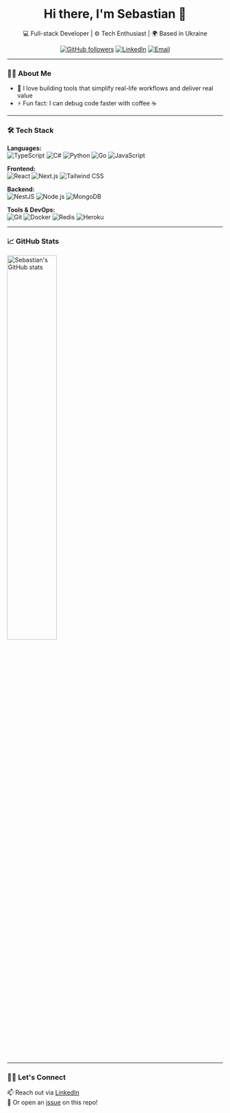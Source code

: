 <h1 align="center">Hi there, I'm Sebastian 👋</h1>

<p align="center">
  💻 Full-stack Developer | ⚙️ Tech Enthusiast | 🌍 Based in Ukraine
</p>

<p align="center">
  <a href="https://github.com/sebastianbila"><img src="https://img.shields.io/github/followers/sebastianbila?label=Follow&style=social" alt="GitHub followers"></a>
  <a href="https://www.linkedin.com/in/sebastianbila-s"><img src="https://img.shields.io/badge/LinkedIn-blue?logo=linkedin&style=flat&logoColor=white" alt="LinkedIn"></a>
  <a href="mailto:sebastianbila.sw@gmail.com"><img src="https://img.shields.io/badge/Email-sebastian@example.com-red?style=flat&logo=gmail&logoColor=white" alt="Email"></a>
</p>

---

### 🧑‍💻 About Me

- 🚀 I love building tools that simplify real-life workflows and deliver real value
- ⚡ Fun fact: I can debug code faster with coffee ☕

---

### 🛠️ Tech Stack

**Languages:**  
![TypeScript](https://img.shields.io/badge/TypeScript-007ACC?style=flat-square&logo=typescript&logoColor=white)
![C#](https://img.shields.io/badge/C%23-239120?style=flat-square&logo=c-sharp&logoColor=white)
![Python](https://img.shields.io/badge/Python-3776AB?style=flat-square&logo=python&logoColor=white)
![Go](https://img.shields.io/badge/Go-00ADD8?style=flat-square&logo=go&logoColor=white)
![JavaScript](https://img.shields.io/badge/JavaScript-F7DF1E?style=flat-square&logo=javascript&logoColor=black)

**Frontend:**  
![React](https://img.shields.io/badge/React-20232A?style=flat-square&logo=react&logoColor=61DAFB)
![Next.js](https://img.shields.io/badge/Next.js-black?style=flat-square&logo=next.js)
![Tailwind CSS](https://img.shields.io/badge/Tailwind_CSS-38B2AC?style=flat-square&logo=tailwind-css&logoColor=white)

**Backend:**  
![NestJS](https://img.shields.io/badge/NestJS-E0234E?style=flat-square&logo=nestjs&logoColor=white)
![Node.js](https://img.shields.io/badge/Node.js-339933?style=flat-square&logo=node.js&logoColor=white)
![MongoDB](https://img.shields.io/badge/MongoDB-47A248?style=flat-square&logo=mongodb&logoColor=white)

**Tools & DevOps:**  
![Git](https://img.shields.io/badge/Git-F05032?style=flat-square&logo=git&logoColor=white)
![Docker](https://img.shields.io/badge/Docker-2496ED?style=flat-square&logo=docker&logoColor=white)
![Redis](https://img.shields.io/badge/Redis-DC382D?style=flat-square&logo=redis&logoColor=white)
![Heroku](https://img.shields.io/badge/Heroku-430098?style=flat-square&logo=heroku&logoColor=white)

---

### 📈 GitHub Stats

<p align="left">
  <img src="https://github-readme-stats.vercel.app/api?username=sebastianbila&show_icons=true&theme=tokyonight&count_private=true" alt="Sebastian's GitHub stats" width="48%"/>
</p>

---


### 🙋‍♂️ Let's Connect

📫 Reach out via [LinkedIn](https://www.linkedin.com/in/sebastianbila-sw)  
💬 Or open an [issue](https://github.com/sebastianbila/sebastianbila/issues/new) on this repo!


